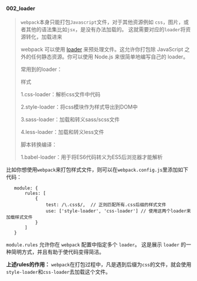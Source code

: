 #### 002_loader

> `webpack`本身只能打包`Javascript`文件，对于其他资源例如 `css`，图片，或者其他的语法集比如`jsx`，是没有办法加载的。 这就需要对应的`loader`将资源转化，加载进来
>
> webpack 可以使用 [loader](https://www.webpackjs.com/concepts/loaders) 来预处理文件。这允许你打包除 JavaScript 之外的任何静态资源。你可以使用 Node.js 来很简单地编写自己的 loader。
>
> 常用到的loader：
>
> 样式
>
> 1.css-loader：解析css文件中代码
>
> 2.style-loader：将css模块作为样式导出到DOM中
>
> 3.sass-loader：加载和转义sass/scss文件
>
> 4.less-loader：加载和转义less文件
>
> 脚本转换编译：
>
> 1.babel-loader：用于将ES6代码转义为ES5后浏览器才能解析



比如你想使用`webpack`来打包样式文件，则可以在`webpack.config.js`里添加如下代码：

```
   module: {
       rules: [
           {
               test: /\.css$/,  // 正则匹配所有.css后缀的样式文件
               use: ['style-loader', 'css-loader'] // 使用这两个loader来加载样式文件
           }
       ]
   } 
```

`module.rules` 允许你在 `webpack` 配置中指定多个 `loader`。 这是展示 `loader` 的一种简明方式，并且有助于使代码变得简洁。

**上述rules的作用：**
`webpack`在打包过程中，凡是遇到后缀为`css`的文件，就会使用`style-loader`和`css-loader`去加载这个文件。